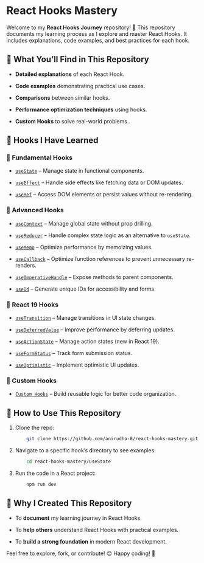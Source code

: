 # React Hooks Mastery

Welcome to my **React Hooks Journey** repository! 🚀 This repository documents my learning process as I explore and master React Hooks. It includes explanations, code examples, and best practices for each hook.

## 📌 What You’ll Find in This Repository

- **Detailed explanations** of each React Hook.

- **Code examples** demonstrating practical use cases.

- **Comparisons** between similar hooks.

- **Performance optimization techniques** using hooks.

- **Custom Hooks** to solve real-world problems.

## 📖 Hooks I Have Learned

### 🔹 Fundamental Hooks

- [`useState`](./01-useState/) – Manage state in functional components.

- [`useEffect`](./02-useEffect/) – Handle side effects like fetching data or DOM updates.

- [`useRef`](./useRef) – Access DOM elements or persist values without re-rendering.

### 🔹 Advanced Hooks

- [`useContext`](./useContext) – Manage global state without prop drilling.

- [`useReducer`](./useReducer) – Handle complex state logic as an alternative to `useState`.

- [`useMemo`](./useMemo) – Optimize performance by memoizing values.

- [`useCallback`](./useMemo-useCallback) – Optimize function references to prevent unnecessary re-renders.

- [`useImperativeHandle`](./useImperativeHandle) – Expose methods to parent components.

- [`useId`](./useId) – Generate unique IDs for accessibility and forms.

### 🔹 React 19 Hooks

- [`useTransition`](./useTransition) – Manage transitions in UI state changes.

- [`useDeferredValue`](./useDeferredValue) – Improve performance by deferring updates.

- [`useActionState`](./useActionState) – Manage action states (new in React 19).

- [`useFormStatus`](./useFormStatus) – Track form submission status.

- [`useOptimistic`](./useOptimistic) – Implement optimistic UI updates.

### 🔹 Custom Hooks

- [`Custom Hooks`](./Custom-Hooks) – Build reusable logic for better code organization.

## 🚀 How to Use This Repository

1. Clone the repo:

    ```sh
        git clone https://github.com/anirudha-8/react-hooks-mastery.git
    ```

2. Navigate to a specific hook’s directory to see examples:

    ```sh
        cd react-hooks-mastery/useState
    ```

3. Run the code in a React project:

    ```sh
        npm run dev
    ```

## 🌱 Why I Created This Repository

- To **document** my learning journey in React Hooks.

- To **help others** understand React Hooks with practical examples.

- To **build a strong foundation** in modern React development.

Feel free to explore, fork, or contribute! 😊 Happy coding! 🎉
